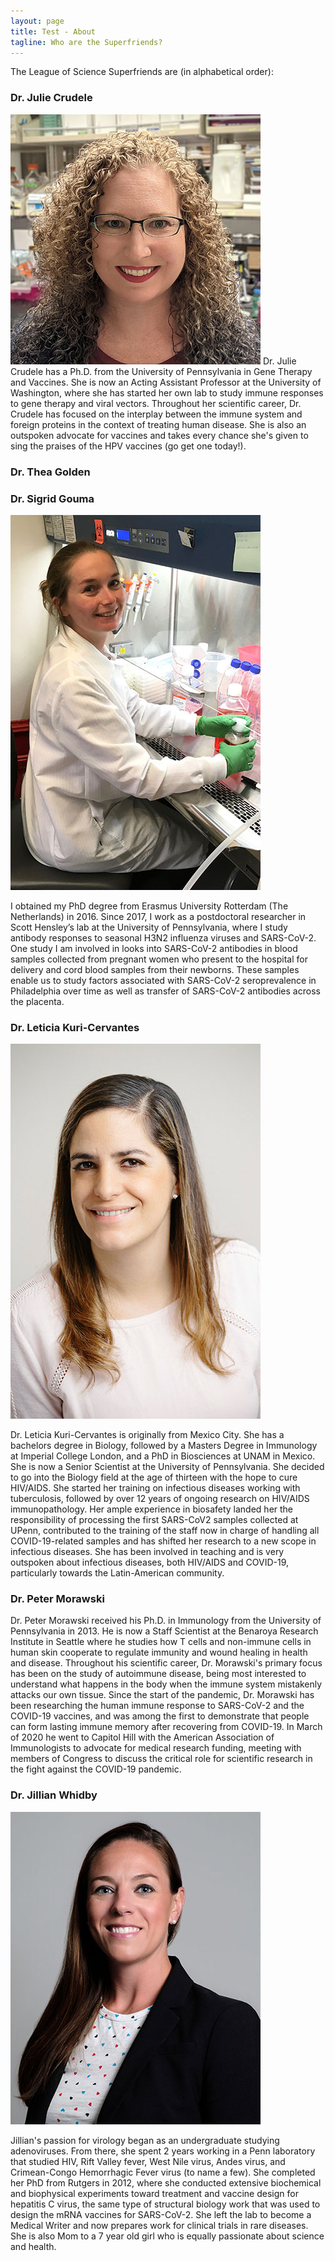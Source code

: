 ```yaml
---
layout: page
title: Test - About
tagline: Who are the Superfriends?
---
```


The League of Science Superfriends are (in alphabetical order):

### Dr. Julie Crudele

![Dr. Julie Crudele](/assets/img/j-crudele.jpg#left) Dr. Julie Crudele has a Ph.D. from the University of Pennsylvania in Gene Therapy and Vaccines. She is now an Acting Assistant Professor at the University of Washington, where she has started her own lab to study immune responses to gene therapy and viral vectors. Throughout her scientific career, Dr. Crudele has focused on the interplay between the immune system and foreign proteins in the context of treating human disease. She is also an outspoken advocate for vaccines and takes every chance she's given to sing the praises of the HPV vaccines (go get one today!). 

### Dr. Thea Golden

### Dr. Sigrid Gouma

![Dr. Sigrid Gouma](/assets/img/s-gouma.jpg#left)

I obtained my PhD degree from Erasmus University Rotterdam (The Netherlands) in 2016. Since 2017, I work as a postdoctoral researcher in Scott Hensley’s lab at the University of Pennsylvania, where I study antibody responses to seasonal H3N2 influenza viruses and SARS-CoV-2. One study I am involved in looks into SARS-CoV-2 antibodies in blood samples collected from pregnant women who present to the hospital for delivery and cord blood samples from their newborns. These samples enable us to study factors associated with SARS-CoV-2 seroprevalence in Philadelphia over time as well as transfer of SARS-CoV-2 antibodies across the placenta.

### Dr. Leticia Kuri-Cervantes

![Dr. Leticia Kuri-Cervantes](/assets/img/l-kuri.jpg#left)

Dr. Leticia Kuri-Cervantes is originally from Mexico City. She has a bachelors degree in Biology, followed by a Masters Degree in Immunology at Imperial College London, and a PhD in Biosciences at UNAM in Mexico. She is now a Senior Scientist at the University of Pennsylvania. 
She decided to go into the Biology field at the age of thirteen with the hope to cure HIV/AIDS. She started her training on infectious diseases working with tuberculosis, followed by over 12 years of ongoing research on HIV/AIDS immunopathology. Her ample experience in biosafety landed her the responsibility of processing the first SARS-CoV2 samples collected at UPenn, contributed to the training of the staff now in charge of handling all COVID-19-related samples and has shifted her research to a new scope in infectious diseases.
She has been involved in teaching and is very outspoken about infectious diseases, both HIV/AIDS and COVID-19, particularly towards the Latin-American community.  

### Dr. Peter Morawski

Dr. Peter Morawski received his Ph.D. in Immunology from the University of Pennsylvania in 2013. He is now a Staff Scientist at the Benaroya Research Institute in Seattle where he studies how T cells and non-immune cells in human skin cooperate to regulate immunity and wound healing in health and disease. Throughout his scientific career, Dr. Morawski's primary focus has been on the study of autoimmune disease, being most interested to understand what happens in the body when the immune system mistakenly attacks our own tissue. Since the start of the pandemic, Dr. Morawski has been researching the human immune response to SARS-CoV-2 and the COVID-19 vaccines, and was among the first to demonstrate that people can form lasting immune memory after recovering from COVID-19. In March of 2020 he went to Capitol Hill with the American Association of Immunologists to advocate for medical research funding, meeting with members of Congress to discuss the critical role for scientific research in the fight against the COVID-19 pandemic.

### Dr. Jillian Whidby

![Dr. Jillian Whidby](/assets/img/j-whidby.jpg#left)

Jillian's passion for virology began as an undergraduate studying adenoviruses. From there, she spent 2 years working in a Penn laboratory that studied HIV, Rift Valley fever, West Nile virus, Andes virus, and Crimean-Congo Hemorrhagic Fever virus (to name a few).  She completed her PhD from Rutgers in 2012, where she conducted extensive biochemical and biophysical experiments toward treatment and vaccine design for hepatitis C virus, the same type of structural biology work that was used to design the mRNA vaccines for SARS-CoV-2. She left the lab to become a Medical Writer and now prepares work for clinical trials in rare diseases. She is also Mom to a 7 year old girl who is equally passionate about science and health.
